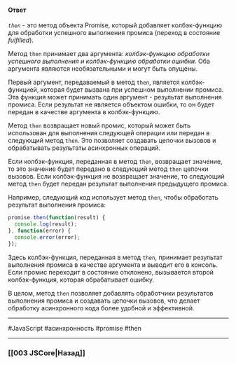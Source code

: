 #### Ответ

*`then`* - это метод объекта Promise, который добавляет колбэк-функцию для обработки успешного выполнения промиса (переход в состояние *fulfilled*).

Метод `then` принимает два аргумента: *колбэк-функцию обработки успешного выполнения и колбэк-функцию обработки ошибки.* Оба аргумента являются необязательными и могут быть опущены.

Первый аргумент, передаваемый в метод `then`, является колбэк-функцией, которая будет вызвана при успешном выполнении промиса. Эта функция может принимать один аргумент - результат выполнения промиса. Если результат не является объектом ошибки, то он будет передан в качестве аргумента в колбэк-функцию.

Метод `then` возвращает новый промис, который может быть использован для выполнения следующей операции или передан в следующий метод `then`. Это позволяет создавать цепочки вызовов и обрабатывать результаты асинхронных операций.

Если колбэк-функция, переданная в метод `then`, возвращает значение, то это значение будет передано в следующий метод `then` цепочки вызовов. Если колбэк-функция не возвращает значение, то следующий метод `then` будет передан результат выполнения предыдущего промиса.

Например, следующий код использует метод `then`, чтобы обработать результат выполнения промиса:

```javascript
promise.then(function(result) {
  console.log(result);
}, function(error) {
  console.error(error);
});
```

Здесь колбэк-функция, переданная в метод `then`, принимает результат выполнения промиса в качестве аргумента и выводит его в консоль. Если промис переходит в состояние отклонено, вызывается второй колбэк-функция, которая обрабатывает ошибку.

В целом, метод `then` позволяет добавлять обработчики результатов выполнения промиса и создавать цепочки вызовов, что делает обработку асинхронного кода более удобной и эффективной.

___
 #JavaScript #асинхронность #promise #then 

___

### [[003 JSCore|Назад]]